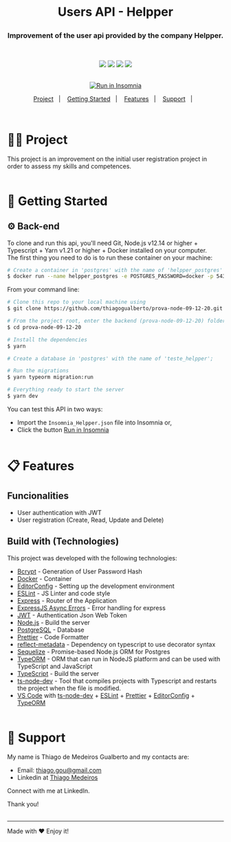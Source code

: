 <h1 align="center">
    <p>Users API - Helpper</p>
</h1>

<h3 align="center">
    <!-- Descrição do projeto  -->
    Improvement of the user api provided by the company Helpper.
</h3>

</br>

<div align="center">

[![](https://img.shields.io/badge/made%20by-ThiagoGualberto-%237159C1)](https://www.linkedin.com/in/thiagogualberto84/)
[![](https://img.shields.io/badge/node.js@lts-12.14.1-informational?logo=Node.JS)](https://github.com/nodejs/node/blob/master/doc/changelogs/CHANGELOG_V12.md#12.14.1)
![](https://img.shields.io/github/repo-size/thiagogualberto/prova-node-09-12-20.svg)
[![](https://img.shields.io/github/last-commit/thiagogualberto/prova-node-09-12-20.svg?color=red)](https://github.com/thiagogualberto/prova-node-09-12-20/commits/master)
</br></br>

<p id="insomniaButton" align="center">
    <a href="https://insomnia.rest/run/?label=GoBarber%20API&uri=https%3A%2F%2Fraw.githubusercontent.com%2Fthiagogualberto%2Fgobarber-api%2Fmaster%2FInsomnia_GoBarber.json" target="_blank"><img src="https://insomnia.rest/images/run.svg" alt="Run in Insomnia"></a>
</p>

<p align="center">
  <a href="#man_technologist-project">Project</a>&nbsp;&nbsp;&nbsp;|&nbsp;&nbsp;&nbsp;
  <a href="#rocket-getting-started">Getting Started</a>&nbsp;&nbsp;&nbsp;|&nbsp;&nbsp;&nbsp;
  <a href="#clipboard-features">Features</a>&nbsp;&nbsp;&nbsp;|&nbsp;&nbsp;&nbsp;
  <a href="#pushpin-support">Support</a>&nbsp;&nbsp;&nbsp;|&nbsp;&nbsp;&nbsp;
</p>
</div>
</br>

# :man_technologist: Project

This project is an improvement on the initial user registration project in order to assess my skills and competences.
</br></br>

# :rocket: Getting Started

## :gear: Back-end

To clone and run this api, you'll need Git, Node.js v12.14 or higher + Typescript + Yarn v1.21 or higher + Docker installed on your computer. </br>
The first thing you need to do is to run these container on your machine:</br>

```bash
# Create a container in 'postgres' with the name of 'helpper_postgres'
$ docker run --name helpper_postgres -e POSTGRES_PASSWORD=docker -p 5432:5432 -d postgres
```

From your command line:

```bash
# Clone this repo to your local machine using
$ git clone https://github.com/thiagogualberto/prova-node-09-12-20.git

# From the project root, enter the backend (prova-node-09-12-20) folder
$ cd prova-node-09-12-20

# Install the dependencies
$ yarn

# Create a database in 'postgres' with the name of 'teste_helpper';

# Run the migrations
$ yarn typeorm migration:run

# Everything ready to start the server
$ yarn dev
```

You can test this API in two ways:</br>
* Import the `Insomnia_Helpper.json` file into Insomnia or,
* Click the button [Run in Insomnia](#insomniaButton)
</br></br>

# :clipboard: Features

## Funcionalities
* User authentication with JWT
* User registration (Create, Read, Update and Delete)

## Build with (Technologies)

This project was developed with the following technologies:
* [Bcrypt](https://www.npmjs.com/package/bcrypt) - Generation of User Password Hash
* [Docker](https://www.docker.com/docker-community) - Container
* [EditorConfig](https://editorconfig.org/) - Setting up the development environment
* [ESLint](https://eslint.org/) - JS Linter and code style
* [Express](https://expressjs.com/pt-br/) - Router of the Application
* [ExpressJS Async Errors](https://www.npmjs.com/package/express-async-errors) - Error handling for express
* [JWT](https://jwt.io/) - Authentication Json Web Token
* [Node.js](https://nodejs.org/en/) - Build the server
* [PostgreSQL](https://www.postgresql.org/) - Database
* [Prettier](https://prettier.io/) - Code Formatter
* [reflect-metadata](https://www.npmjs.com/package/reflect-metadata) - Dependency on typescript to use decorator syntax
* [Sequelize](https://sequelize.org/) - Promise-based Node.js ORM for Postgres
* [TypeORM](https://typeorm.io/#/) - ORM that can run in NodeJS platform and can be used with TypeScript and JavaScript
* [TypeScript](https://www.typescriptlang.org/) - Build the server
* [ts-node-dev](https://www.npmjs.com/package/ts-node-dev) - Tool that compiles projects with Typescript and restarts the project when the file is modified.
* [VS Code](https://code.visualstudio.com/) with [ts-node-dev](https://www.npmjs.com/package/ts-node-dev) + [ESLint](https://eslint.org/) + [Prettier](https://prettier.io/) + [EditorConfig](https://editorconfig.org/) + [TypeORM](https://typeorm.io/#/)
</br></br>

# :pushpin: Support
My name is Thiago de Medeiros Gualberto and my contacts are:

* Email: <thiago.gou@gmail.com>
* Linkedin at [Thiago Medeiros](https://www.linkedin.com/in/thiagogualberto84/)

Connect with me at LinkedIn.

Thank you!
</br></br>

---
Made with ♥ Enjoy it!
